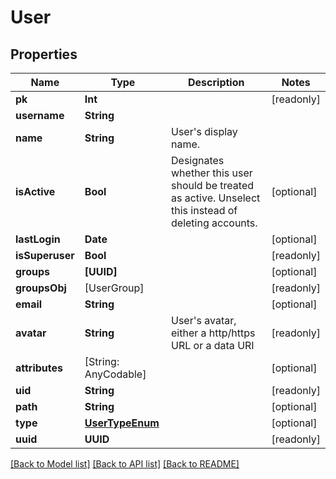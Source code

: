 # User

## Properties
Name | Type | Description | Notes
------------ | ------------- | ------------- | -------------
**pk** | **Int** |  | [readonly] 
**username** | **String** |  | 
**name** | **String** | User&#39;s display name. | 
**isActive** | **Bool** | Designates whether this user should be treated as active. Unselect this instead of deleting accounts. | [optional] 
**lastLogin** | **Date** |  | [optional] 
**isSuperuser** | **Bool** |  | [readonly] 
**groups** | **[UUID]** |  | [optional] 
**groupsObj** | [UserGroup] |  | [readonly] 
**email** | **String** |  | [optional] 
**avatar** | **String** | User&#39;s avatar, either a http/https URL or a data URI | [readonly] 
**attributes** | [String: AnyCodable] |  | [optional] 
**uid** | **String** |  | [readonly] 
**path** | **String** |  | [optional] 
**type** | [**UserTypeEnum**](UserTypeEnum.md) |  | [optional] 
**uuid** | **UUID** |  | [readonly] 

[[Back to Model list]](../README.md#documentation-for-models) [[Back to API list]](../README.md#documentation-for-api-endpoints) [[Back to README]](../README.md)


